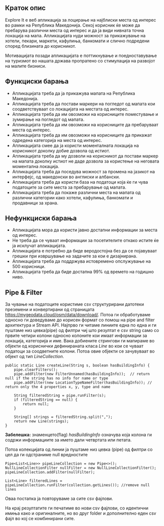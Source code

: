 ## Краток опис
Explore It е веб апликација за лоцирање на најблиски места од интерес во рамки на Република Македонија. Секој корисник ќе може да пребарува различни места од интерес и да ја види нивната точна локација на мапа. Апликацијата нуди можност за прикажување на хотели, пекари, маркети, кафулиња, банкомати и слично подредени според близината до корисникот. 

Мотивацијата позади апликацијата е поттикнување и поедноставување на туризмот во нашата држава пропратено со стимулација на развојот на малите бизниси.

## Функциски барања
- Апликацијата треба да ја прикажува мапата на Република Македонија.
- Апликацијата треба да постави маркери на погледот од мапата кои соодветствуваат со локацијата на местата од интерес.
- Апликацијaта треба да им овозможи на корисниците поместување и зумирање на погледот од мапата.
- Апликацијата треба да им овозможи на корисниците да пребаруваат места од интерес.
- Апликацијата треба да им овозможи на корисниците да прикажат одредена категорија на места од интерес.
- Апликацијата смее да ја користи моменталната локација на корисникот доколку добие дозвола од истиот.
- Апликацијата треба да му дозволи на корисникот да постави маркер на мапата доколку истиот не даде дозвола за користење на неговата моментална локација.
- Апликацијата треба да поседува можност за промена на јазикот на интерфејс, од македонски во англиски и албански.
- Апликацијата треба да користи база на податоци која ќе ги чува податоците за сите места за пребарување од мапата.
- Апликацијата треба да покаже различни места на мапата од различни категории како хотели, кафулиња, банкомати и продавници за храна.

## Нефункциски барања
- Апликацијата мора да користи јавно достапни информации за места од интерес.
- Не треба да се чуваат информации за посетителите откако истите ќе ја исклучат апликацијата.
- Апликацијата е потребно да биде веродостојна без да се појавуваат грешки при извршување на задачите за кои е дизајнирана.
- Апликацијата треба да поддржува истовремено опслужување на 500 корисници.
- Апликацијата треба да биде достапна 99% од времето на годишно ниво.

## Pipe & Filter

За чување на податоците користиме csv структурирани датотеки преземени и конвертирани од страницата https://mygeodata.cloud/osm/data/download/. 
Потоа ги обработуваме односно ги доведуваме до корисен формат со помош на pipe and filter архитектура и Stream API. Најпрво ги читаме линиите една по една и ги пуштаме низ цевка(pipe) од филтри чиј што резултат е csv string само со првите четири колони односно колоните кои имаат информации за локација, категорија и име. Вака добиените стрингови ги мапираме во објекти од кориснички дефинираната класа *Line* во кои се чуваат податоци за соодветните колони. Потоа овие објекти се зачувуваат во објект од тип *LineCollection*.
```
public static Line createLine(String s, boolean hasBuildingInfo) {
    pipe.clearFilters();
    pipe.addFilter(new FilterUnnamed(hasBuildingInfo));  // return null if the string has no info for name or type
    pipe.addFilter(new LocationTypeNameFilter(hasBuildingInfo)); // return only the 4 properties x, y, type and name

    String filteredString = pipe.runFilter(s);
    if (filteredString == null) {
        return null;
    }

    String[] strings = filteredString.split(",");
    return new Line(strings);
}
```
**Забелешка:**  знаменцето(flag) *hasBuildingInfo* означува која колона ги содржи информациите за името дали четвртата или петата.

Потоа колекцијата од линии ја пуштаме низ цевка (pipe) од филтри со цел да ги одстраниме null вредностите
```
Pipe<List<Line>> pipeLineCollection = new Pipe<>();
NullLineCollectionFilter nullFilter = new NullLineCollectionFilter();
pipeLineCollection.addFilter(nullFilter);
```
```
List<Line> filteredLines = pipeLineCollection.runFilter(collection.getLines()); //remove null lines
```

Оваа постапка ја повторуваме за сите csv фајлови.

На крај резултатите ги печатиме во нови csv фајлови, со идентични имиња како и оригиналните, но во друг folder и дополнително еден csv фајл во кој се комбинирани сите.
